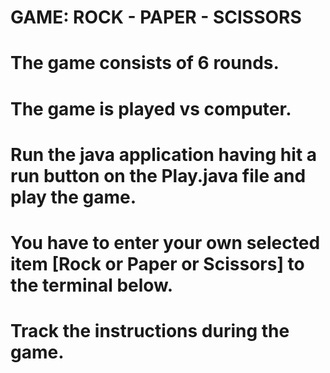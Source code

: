 # GAME: ROCK - PAPER - SCISSORS
# The game consists of 6 rounds. 
# The game is played vs computer.
# Run the java application having hit a run button on the Play.java file and play the game.
# You have to enter your own selected item [Rock or Paper or Scissors] to the terminal below.
# Track the instructions during the game.
